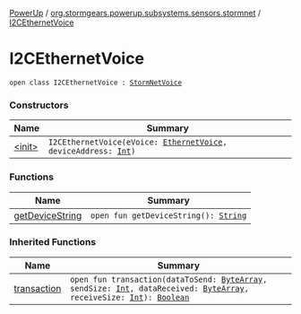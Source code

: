 [PowerUp](../../index.md) / [org.stormgears.powerup.subsystems.sensors.stormnet](../index.md) / [I2CEthernetVoice](./index.md)

# I2CEthernetVoice

`open class I2CEthernetVoice : `[`StormNetVoice`](../-storm-net-voice/index.md)

### Constructors

| Name | Summary |
|---|---|
| [&lt;init&gt;](-init-.md) | `I2CEthernetVoice(eVoice: `[`EthernetVoice`](../-ethernet-voice/index.md)`, deviceAddress: `[`Int`](https://kotlinlang.org/api/latest/jvm/stdlib/kotlin/-int/index.html)`)` |

### Functions

| Name | Summary |
|---|---|
| [getDeviceString](get-device-string.md) | `open fun getDeviceString(): `[`String`](https://kotlinlang.org/api/latest/jvm/stdlib/kotlin/-string/index.html) |

### Inherited Functions

| Name | Summary |
|---|---|
| [transaction](../-storm-net-voice/transaction.md) | `open fun transaction(dataToSend: `[`ByteArray`](https://kotlinlang.org/api/latest/jvm/stdlib/kotlin/-byte-array/index.html)`, sendSize: `[`Int`](https://kotlinlang.org/api/latest/jvm/stdlib/kotlin/-int/index.html)`, dataReceived: `[`ByteArray`](https://kotlinlang.org/api/latest/jvm/stdlib/kotlin/-byte-array/index.html)`, receiveSize: `[`Int`](https://kotlinlang.org/api/latest/jvm/stdlib/kotlin/-int/index.html)`): `[`Boolean`](https://kotlinlang.org/api/latest/jvm/stdlib/kotlin/-boolean/index.html) |
